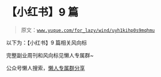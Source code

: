 # 【小红书】9 篇

> 原文：[`www.yuque.com/for_lazy/wind/uyh1kihp0s9mqhmu`](https://www.yuque.com/for_lazy/wind/uyh1kihp0s9mqhmu)

以下为：【小红书】9 篇相关风向标

完整副业周刊和风向标见懒人专属群~

公众号懒人搜索，[懒人专属群分享](https://lazybook.fun/#/blog/group)